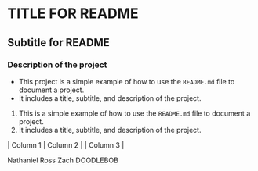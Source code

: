 # TITLE FOR README

## Subtitle for README

### Description of the project

- This project is a simple example of how to use the `README.md` file to document a project.
- It includes a title, subtitle, and description of the project.

1. This is a simple example of how to use the `README.md` file to document a project.
2. It includes a title, subtitle, and description of the project.

| Column 1 | Column 2 |
| Column 3 |

Nathaniel Ross
Zach
DOODLEBOB 
